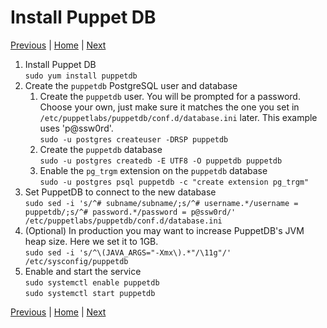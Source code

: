 # Install Puppet DB

[Previous](install-postgresql.md) \| [Home](index.md) \| [Next](install-puppet-agent.md)

1. Install Puppet DB  
   `sudo yum install puppetdb`
1. Create the `puppetdb` PostgreSQL user and database
   1. Create the `puppetdb` user. You will be prompted for a password. Choose your own, just make sure it matches the one you set in `/etc/puppetlabs/puppetdb/conf.d/database.ini` later. This example uses 'p@ssw0rd'.  
      `sudo -u postgres createuser -DRSP puppetdb`  
   1. Create the `puppetdb` database  
      `sudo -u postgres createdb -E UTF8 -O puppetdb puppetdb`  
   1. Enable the `pg_trgm` extension on the `puppetdb` database  
      `sudo -u postgres psql puppetdb -c "create extension pg_trgm"`
1. Set PuppetDB to connect to the new database  
   `sudo sed -i 's/^# subname/subname/;s/^# username.*/username = puppetdb/;s/^# password.*/password = p@ssw0rd/' /etc/puppetlabs/puppetdb/conf.d/database.ini`
1. (Optional) In production you may want to increase PuppetDB's JVM heap size. Here we set it to 1GB.  
   `sudo sed -i 's/^\(JAVA_ARGS="-Xmx\).*"/\11g"/' /etc/sysconfig/puppetdb`
1. Enable and start the service  
   `sudo systemctl enable puppetdb`  
   `sudo systemctl start puppetdb`

[Previous](install-postgresql.md) \| [Home](index.md) \| [Next](install-puppet-agent.md)
